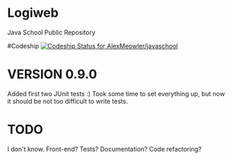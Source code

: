 # Logiweb
Java School Public Repository

#Codeship
[![Codeship Status for AlexMeowler/javaschool](https://app.codeship.com/projects/ae9cc548-5107-43bc-a4c0-60ee813c0211/status?branch=main)](https://app.codeship.com/projects/423888)

# VERSION 0.9.0

Added first two JUnit tests :) Took some time to set everything up, but now it should be not too difficult to write tests.

# TODO

I don't know. Front-end? Tests? Documentation? Code refactoring?
